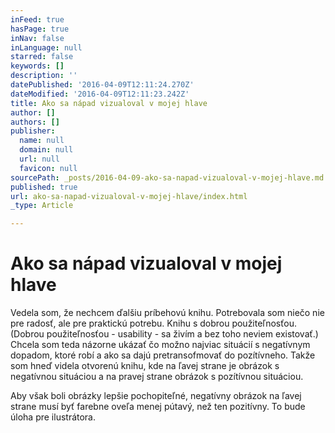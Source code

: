 ```yaml
---
inFeed: true
hasPage: true
inNav: false
inLanguage: null
starred: false
keywords: []
description: ''
datePublished: '2016-04-09T12:11:24.270Z'
dateModified: '2016-04-09T12:11:23.242Z'
title: Ako sa nápad vizualoval v mojej hlave
author: []
authors: []
publisher:
  name: null
  domain: null
  url: null
  favicon: null
sourcePath: _posts/2016-04-09-ako-sa-napad-vizualoval-v-mojej-hlave.md
published: true
url: ako-sa-napad-vizualoval-v-mojej-hlave/index.html
_type: Article

---
```

# Ako sa nápad vizualoval v mojej hlave

Vedela som, že nechcem ďalšiu príbehovú knihu. Potrebovala som niečo nie pre radosť, ale pre praktickú potrebu. Knihu s dobrou použiteľnosťou. (Dobrou použiteľnosťou - usability - sa živím a bez toho neviem existovať.) Chcela som teda názorne ukázať čo možno najviac situácií s negatívnym dopadom, ktoré robí a ako sa dajú pretransofmovať do pozítívneho. Takže som hneď videla otvorenú knihu, kde na ľavej strane je obrázok s negatívnou situáciou a na pravej strane obrázok s pozítívnou situáciou.

Aby však boli obrázky lepšie pochopiteľné, negatívny obrázok na ľavej strane musí byť farebne oveľa menej pútavý, než ten pozitívny. To bude úloha pre ilustrátora.